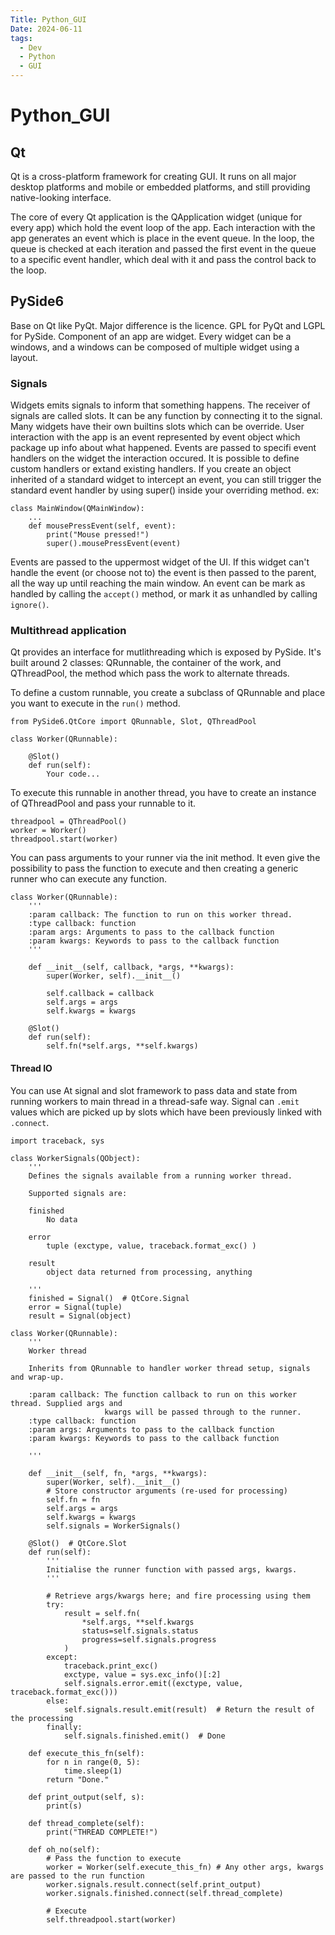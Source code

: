 ```yaml
---
Title: Python_GUI
Date: 2024-06-11
tags:
  - Dev
  - Python
  - GUI
---
```


# Python_GUI 

## Qt

Qt is a cross-platform framework for creating GUI. It runs on all major desktop platforms and mobile or embedded platforms, 
and still providing native-looking interface.

The core of every Qt application is the QApplication widget (unique for every app) which hold the event loop of the app.
Each interaction with the app generates an event which is place in the event queue. In the loop, 
the queue is checked at each iteration and passed the first event in the queue to a specific event handler, which deal with it 
and pass the control back to the loop.


## PySide6

Base on Qt like PyQt. Major difference is the licence. GPL for PyQt and LGPL for PySide.
Component of an app are widget. Every widget can be a windows, and a windows can be composed of multiple widget using a layout.

### Signals

Widgets emits signals to inform that something happens.
The receiver of signals are called slots. It can be any function by connecting it to the signal. Many widgets have their own builtins slots
which can be override.
User interaction with the app is an event represented by event object which package up info about what happened.
Events are passed to specifi event handlers on the widget the interaction occured. It is possible to define custom handlers or
extand existing handlers. 
If you create an object inherited of a standard widget to intercept an event, you can still trigger the standard event handler
by using super() inside your overriding method.
ex: 
```
class MainWindow(QMainWindow):
    ...
    def mousePressEvent(self, event):
        print("Mouse pressed!")
        super().mousePressEvent(event)
```

Events are passed to the uppermost widget of the UI. If this widget can't handle the event (or choose not to) the event is then
passed to the parent, all the way up until reaching the main window. An event can be mark as handled by calling the ```accept()``` method, or mark it as unhandled by calling ```ignore()```.


### Multithread application

Qt provides an interface for mutlithreading which is exposed by PySide. It's built around 2 classes: QRunnable, the container of
the work, and QThreadPool, the method which pass the work to alternate threads.

To define a custom runnable, you create a subclass of QRunnable and place you want to execute in the ```run()``` method.
```
from PySide6.QtCore import QRunnable, Slot, QThreadPool

class Worker(QRunnable):

    @Slot()
    def run(self):
        Your code...
```
To execute this runnable in another thread, you have to create an instance of QThreadPool and pass your runnable to it.
```
threadpool = QThreadPool()
worker = Worker()
threadpool.start(worker)
```
You can pass arguments to your runner via the init method. It even give the possibility to pass the function to execute and
then creating a generic runner who can execute any function.
```
class Worker(QRunnable):
    '''
    :param callback: The function to run on this worker thread.
    :type callback: function
    :param args: Arguments to pass to the callback function
    :param kwargs: Keywords to pass to the callback function
    '''

    def __init__(self, callback, *args, **kwargs):
        super(Worker, self).__init__()

        self.callback = callback
        self.args = args
        self.kwargs = kwargs

    @Slot()
    def run(self):
        self.fn(*self.args, **self.kwargs)
```

#### Thread IO
You can use At signal and slot framework to pass data and state from running workers to main thread in a thread-safe way.
Signal can ```.emit``` values which are picked up by slots which have been previously linked with ```.connect```.

```
import traceback, sys

class WorkerSignals(QObject):
    '''
    Defines the signals available from a running worker thread.

    Supported signals are:

    finished
        No data

    error
        tuple (exctype, value, traceback.format_exc() )

    result
        object data returned from processing, anything

    '''
    finished = Signal()  # QtCore.Signal
    error = Signal(tuple)
    result = Signal(object)

class Worker(QRunnable):
    '''
    Worker thread

    Inherits from QRunnable to handler worker thread setup, signals and wrap-up.

    :param callback: The function callback to run on this worker thread. Supplied args and
                     kwargs will be passed through to the runner.
    :type callback: function
    :param args: Arguments to pass to the callback function
    :param kwargs: Keywords to pass to the callback function

    '''

    def __init__(self, fn, *args, **kwargs):
        super(Worker, self).__init__()
        # Store constructor arguments (re-used for processing)
        self.fn = fn
        self.args = args
        self.kwargs = kwargs
        self.signals = WorkerSignals()

    @Slot()  # QtCore.Slot
    def run(self):
        '''
        Initialise the runner function with passed args, kwargs.
        '''

        # Retrieve args/kwargs here; and fire processing using them
        try:
            result = self.fn(
                *self.args, **self.kwargs
                status=self.signals.status
                progress=self.signals.progress
            )
        except:
            traceback.print_exc()
            exctype, value = sys.exc_info()[:2]
            self.signals.error.emit((exctype, value, traceback.format_exc()))
        else:
            self.signals.result.emit(result)  # Return the result of the processing
        finally:
            self.signals.finished.emit()  # Done

    def execute_this_fn(self):
        for n in range(0, 5):
            time.sleep(1)
        return "Done."

    def print_output(self, s):
        print(s)

    def thread_complete(self):
        print("THREAD COMPLETE!")

    def oh_no(self):
        # Pass the function to execute
        worker = Worker(self.execute_this_fn) # Any other args, kwargs are passed to the run function
        worker.signals.result.connect(self.print_output)
        worker.signals.finished.connect(self.thread_complete)

        # Execute
        self.threadpool.start(worker)

```
